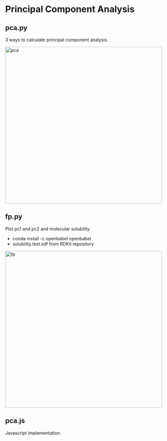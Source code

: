 # Principal Component Analysis

## pca.py

3 ways to calculate principal component analysis.

<img src="https://raw.githubusercontent.com/taneishi/reduction/master/pca.png" width="500" alt="pca" />

## fp.py

Plot pc1 and pc2 and molecular solubility.

- conda install -c openbabel openbabel
- solubility.test.sdf from RDKit repository

<img src="https://raw.githubusercontent.com/taneishi/reduction/master/fp.png" width="500" alt="fp" />

## pca.js

Javascript implementation.
